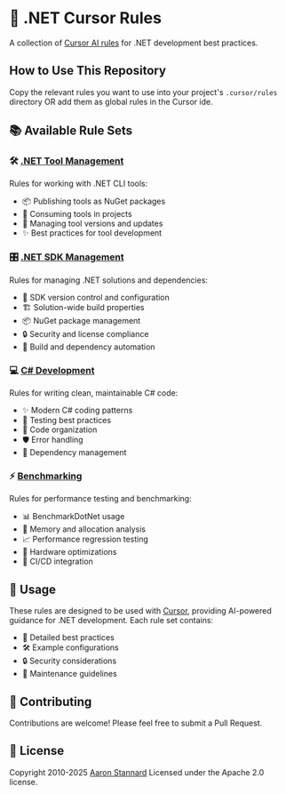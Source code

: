 # 🎯 .NET Cursor Rules

A collection of [Cursor AI rules](https://docs.cursor.com/context/rules-for-ai) for .NET development best practices.

## How to Use This Repository

Copy the relevant rules you want to use into your project's `.cursor/rules` directory OR add them as global rules in the Cursor ide.

## 📚 Available Rule Sets

### 🛠️ [.NET Tool Management](dotnet-tools/)
Rules for working with .NET CLI tools:
- 📦 Publishing tools as NuGet packages
- 🔧 Consuming tools in projects
- 🔄 Managing tool versions and updates
- ✨ Best practices for tool development

### 🎛️ [.NET SDK Management](dotnet-sdk/)
Rules for managing .NET solutions and dependencies:
- 🎯 SDK version control and configuration
- 🏗️ Solution-wide build properties
- 📦 NuGet package management
- 🔒 Security and license compliance
- 🚀 Build and dependency automation

### 💻 [C# Development](csharp/)
Rules for writing clean, maintainable C# code:
- ✨ Modern C# coding patterns
- 🧪 Testing best practices
- 📁 Code organization
- 🛡️ Error handling
- 🔌 Dependency management

### ⚡ [Benchmarking](benchmarking/)
Rules for performance testing and benchmarking:
- 📊 BenchmarkDotNet usage
- 🧮 Memory and allocation analysis
- 📈 Performance regression testing
- 💪 Hardware optimizations
- 🔄 CI/CD integration

## 🚀 Usage

These rules are designed to be used with [Cursor](https://cursor.sh), providing AI-powered guidance for .NET development. Each rule set contains:
- 📖 Detailed best practices
- 🛠️ Example configurations
- 🔒 Security considerations
- 🔧 Maintenance guidelines

## 🤝 Contributing

Contributions are welcome! Please feel free to submit a Pull Request.

## 📄 License

Copyright 2010-2025 [Aaron Stannard](https://aaronstannard.com/)
Licensed under the Apache 2.0 license.

